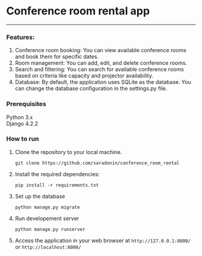 # Conference room rental app #

***

### Features: ###

1. Conference room booking: You can view available conference rooms and book them for specific dates.
2. Room management: You can add, edit, and delete conference rooms.
3. Search and filtering: You can search for available conference rooms based on criteria like capacity and projector
   availability.
4. Database: By default, the application uses SQLite as the database. You can change the database configuration in the
   settings.py file.

### Prerequisites ###

Python 3.x  
Django 4.2.2

### How to run ###

1. Clone the repository to your local machine.

   ```git clone https://github.com/saradonin/conference_room_rental```

2. Install the required dependencies:

   ```pip install -r requirements.txt```

3. Set up the database

   ```python manage.py migrate```

4. Run developement server

    ```python manage.py runserver```

5. Access the application in your web browser at `http://127.0.0.1:8000/` or `http://localhost:8000/`

